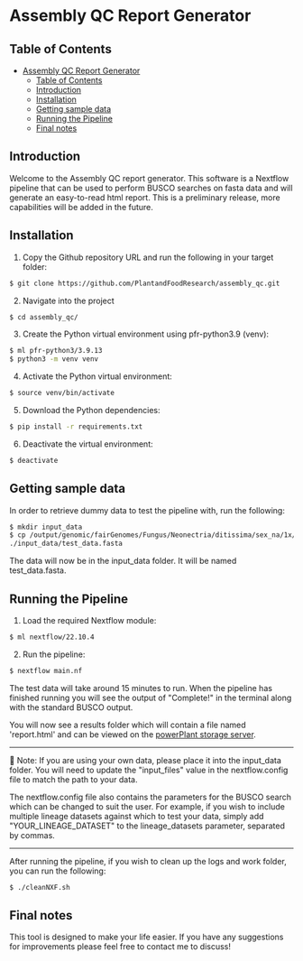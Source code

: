 # Assembly QC Report Generator

## Table of Contents

- [Assembly QC Report Generator](#assembly-qc-report-generator)
  - [Table of Contents](#table-of-contents)
  - [Introduction](#introduction)
  - [Installation](#installation)
  - [Getting sample data](#getting-sample-data)
  - [Running the Pipeline](#running-the-pipeline)
  - [Final notes](#final-notes)

## Introduction

Welcome to the Assembly QC report generator. This software is a Nextflow pipeline that can be used to perform BUSCO searches on fasta data and will generate an easy-to-read html report. This is a preliminary release, more capabilities will be added in the future.

## Installation

1. Copy the Github repository URL and run the following in your target folder:

```bash
$ git clone https://github.com/PlantandFoodResearch/assembly_qc.git
```

2. Navigate into the project

```bash
$ cd assembly_qc/
```

3. Create the Python virtual environment using pfr-python3.9 (venv):

```bash
$ ml pfr-python3/3.9.13
$ python3 -m venv venv
```

4. Activate the Python virtual environment:

```bash
$ source venv/bin/activate
```

5. Download the Python dependencies:

```bash
$ pip install -r requirements.txt
```

6. Deactivate the virtual environment:

```bash
$ deactivate
```

## Getting sample data

In order to retrieve dummy data to test the pipeline with, run the following:

```bash
$ mkdir input_data
$ cp /output/genomic/fairGenomes/Fungus/Neonectria/ditissima/sex_na/1x/assembly_rs324p/v1/Nd324_canupilon_all.sorted.renamed.fasta \
./input_data/test_data.fasta
```

The data will now be in the input_data folder. It will be named test_data.fasta.

## Running the Pipeline

1. Load the required Nextflow module:

```bash
$ ml nextflow/22.10.4
```

2. Run the pipeline:

```bash
$ nextflow main.nf
```

The test data will take around 15 minutes to run. When the pipeline has finished running you will see the output of "Complete!" in the terminal along with the standard BUSCO output.

You will now see a results folder which will contain a file named 'report.html' and can be viewed on the [powerPlant storage server](https://storage.powerplant.pfr.co.nz).

---

:memo: Note: If you are using your own data, please place it into the input_data folder. You will need to update the "input_files" value in the nextflow.config file to match the path to your data.

The nextflow.config file also contains the parameters for the BUSCO search which can be changed to suit the user. For example, if you wish to include multiple lineage datasets against which to test your data, simply add "YOUR_LINEAGE_DATASET" to the lineage_datasets parameter, separated by commas.

---

After running the pipeline, if you wish to clean up the logs and work folder, you can run the following:

```bash
$ ./cleanNXF.sh
```

## Final notes

This tool is designed to make your life easier. If you have any suggestions for improvements please feel free to contact me to discuss!
